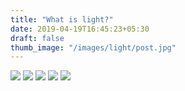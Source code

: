 ```yaml
---
title: "What is light?"
date: 2019-04-19T16:45:23+05:30
draft: false
thumb_image: "/images/light/post.jpg"
---
```


![](/images/light/Page_1.png)
![](/images/light/Page_2.png)
![](/images/light/Page_3.png)
![](/images/light/Page_4.png)
![](/images/light/Page_5.png)